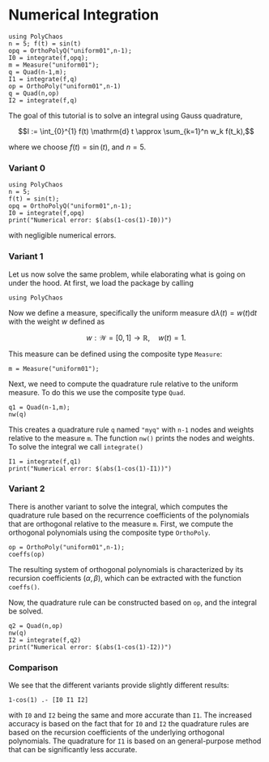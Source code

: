 # Numerical Integration
```@setup usePolyChaos
using PolyChaos
n = 5; f(t) = sin(t)
opq = OrthoPolyQ("uniform01",n-1);
I0 = integrate(f,opq);
m = Measure("uniform01");
q = Quad(n-1,m);
I1 = integrate(f,q)
op = OrthoPoly("uniform01",n-1)
q = Quad(n,op)
I2 = integrate(f,q)
```
The goal of this tutorial is to solve an integral using Gauss quadrature,
```math
I := \int_{0}^{1} f(t) \mathrm{d} t \approx \sum_{k=1}^n w_k f(t_k),
```
where we choose $f(t) = \sin(t)$, and $n = 5$.

### Variant 0
```@repl
using PolyChaos
n = 5;
f(t) = sin(t);
opq = OrthoPolyQ("uniform01",n-1);
I0 = integrate(f,opq)
print("Numerical error: $(abs(1-cos(1)-I0))")
```
with negligible numerical errors.

### Variant 1
Let us  now solve the same problem, while elaborating what is going on under the hood.
At first, we load the package by calling
```@repl
using PolyChaos
```
Now we define a measure, specifically the uniform measure $\mathrm{d}\lambda(t) = w(t) \mathrm{d} t$ with the weight $w$ defined as
```math
  w: \mathcal{W} = [0,1] \rightarrow \mathbb{R}, \quad w(t) = 1.
```
This measure can be defined using the composite type `Measure`:
```@repl usePolyChaos
m = Measure("uniform01");
```
Next, we need to compute the quadrature rule relative to the uniform measure.
To do this we use the composite type `Quad`.
```@repl usePolyChaos
q1 = Quad(n-1,m);
nw(q)
```
This creates a quadrature rule `q` named `"myq"` with `n-1` nodes and weights relative to the measure `m`.
The function `nw()` prints the nodes and weights.
To solve the integral we call `integrate()`
```@repl usePolyChaos
I1 = integrate(f,q1)
print("Numerical error: $(abs(1-cos(1)-I1))")
```

### Variant 2
There is another variant to solve the integral, which computes the quadrature rule based on the recurrence coefficients of the polynomials that are orthogonal relative to the measure `m`.
First, we compute the orthogonal polynomials using the composite type `OrthoPoly`.
```@repl usePolyChaos
op = OrthoPoly("uniform01",n-1);
coeffs(op)
```
The resulting system of orthogonal polynomials is characterized by its recursion coefficients $(\alpha, \beta)$, which can be extracted with the function `coeffs()`.

Now, the quadrature rule can be constructed based on `op`, and the integral be solved.
```@repl usePolyChaos
q2 = Quad(n,op)
nw(q)
I2 = integrate(f,q2)
print("Numerical error: $(abs(1-cos(1)-I2))")
```

### Comparison
We see that the different variants provide slightly different results:
```@repl usePolyChaos
1-cos(1) .- [I0 I1 I2]
```
with `I0` and `I2` being the same and more accurate than `I1`.
The increased accuracy is based on the fact that for `I0` and `I2` the quadrature rules are based on the recursion coefficients of the underlying orthogonal polynomials.
The quadrature for `I1` is based on an general-purpose method that can be significantly less accurate.
